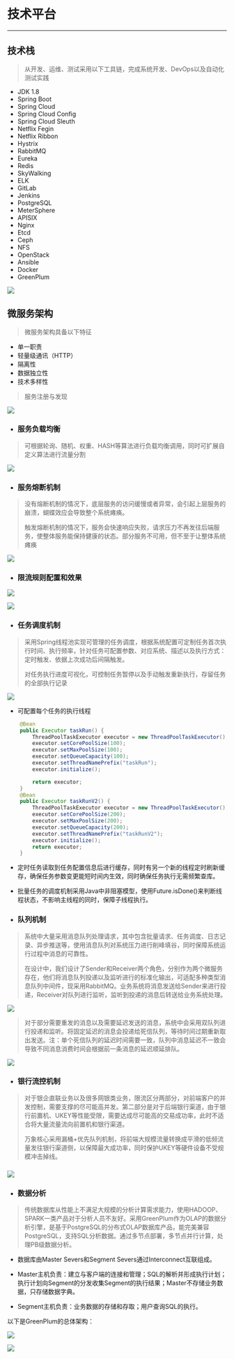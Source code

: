 # 技术平台

---

## 技术栈

> 从开发、运维、测试采用以下工具链，完成系统开发、DevOps以及自动化测试实践

* JDK 1.8
* Spring Boot 
* Spring Cloud 
* Spring Cloud Config
* Spring Cloud Sleuth
* Netflix Fegin
* Netflix Ribbon
* Hystrix
* RabbitMQ
* Eureka
* Redis
* SkyWalking
* ELK
* GitLab
* Jenkins
* PostgreSQL
* MeterSphere
* APISIX
* Nginx
* Etcd
* Ceph
* NFS
* OpenStack
* Ansible
* Docker
* GreenPlum

![](/assets/技术栈.png)

## 微服务架构

> 微服务架构具备以下特征

* 单一职责
* 轻量级通讯（HTTP）
* 隔离性
* 数据独立性
* 技术多样性

> 服务注册与发现

![](/assets/服务注册与发现.png)

* ### 服务负载均衡

> 可根据轮询、随机、权重、HASH等算法进行负载均衡调用，同时可扩展自定义算法进行流量分割

![](/assets/服务负载均衡.png)

* ### 服务熔断机制

> 没有熔断机制的情况下，底层服务的访问缓慢或者异常，会引起上层服务的崩溃，蝴蝶效应会导致整个系统瘫痪。
>
> 触发熔断机制的情况下，服务会快速响应失败，请求压力不再发往后端服务，使整体服务能保持健康的状态。部分服务不可用，但不至于让整体系统瘫痪

![](/assets/服务熔断机制.png)

* ### 限流规则配置和效果

![](/assets/限流规则.png)

![](/assets/限流效果.png)

* ### 任务调度机制

> 采用Spring线程池实现可管理的任务调度，根据系统配置可定制任务首次执行时间、执行频率，针对任务可配置参数、对应系统、描述以及执行方式：定时触发、依据上次成功后间隔触发。
>
> 对任务执行进度可视化，可控制任务暂停以及手动触发重新执行，存留任务的全部执行记录

![](/assets/添加任务.png)

* 可配置每个任务的执行线程

```java
    @Bean
    public Executor taskRun() {
        ThreadPoolTaskExecutor executor = new ThreadPoolTaskExecutor();
        executor.setCorePoolSize(100);
        executor.setMaxPoolSize(100);
        executor.setQueueCapacity(100);
        executor.setThreadNamePrefix("taskRun");
        executor.initialize();

        return executor;
    }
    @Bean
    public Executor taskRunV2() {
        ThreadPoolTaskExecutor executor = new ThreadPoolTaskExecutor();
        executor.setCorePoolSize(200);
        executor.setMaxPoolSize(200);
        executor.setQueueCapacity(200);
        executor.setThreadNamePrefix("taskRunV2");
        executor.initialize();
        return executor;
    }
```

* 定时任务读取到任务配置信息后进行缓存，同时有另一个新的线程定时刷新缓存，确保任务参数变更能短时间内生效，同时确保任务执行无需频繁查库。
* 批量任务的调度机制采用Java中非阻塞模型，使用Future.isDone\(\)来判断线程状态，不影响主线程的同时，保障子线程执行。

* ### 队列机制

> 系统中大量采用消息队列处理请求，其中包含批量请求、任务调度、日志记录、异步推送等，使用消息队列对系统压力进行削峰填谷，同时保障系统运行过程中消息的可靠性。
>
> 在设计中，我们设计了Sender和Receiver两个角色，分别作为两个微服务存在，他们将消息队列投递以及监听进行的标准化输出，可适配多种类型消息队列中间件，现采用RabbitMQ。业务系统将消息发送给Sender来进行投递，Receiver对队列进行监听，监听到投递的消息后转送给业务系统处理。

![](/assets/消息队列调用机制.png)

> 对于部分需要重发的消息以及需要延迟发送的消息，系统中会采用双队列进行投递和监听。将固定延迟的消息会投递给死信队列，等待时间过期重新取出发送。注：单个死信队列的延迟时间需要一致，队列中消息延迟不一致会导致不同消息消费时间会根据前一条消息的延迟顺延排队。

![](/assets/延迟队列调用.png)

* ### 银行流控机制

> 对于银企直联业务以及很多网银类业务，限流区分两部分，对前端客户的并发控制，需要支撑的尽可能高并发。第二部分是对于后端银行渠道，由于银行前置机、UKEY等性能受限，需要达成尽可能高的交易成功率，此时不适合将大量流量流向前置机和银行渠道。
>
> 万象核心采用漏桶+优先队列机制，将前端大规模流量转换成平滑的低频流量发往银行渠道侧，以保障最大成功率，同时保护UKEY等硬件设备不受规模冲击掉线。

### ![](/assets/银行流控调用.png)

* ### 数据分析

> 传统数据库从性能上不满足大规模的分析计算需求能力，使用HADOOP、SPARK一类产品对于分析人员不友好。采用GreenPlum作为OLAP的数据分析引擎，是基于PostgreSQL的分布式OLAP数据库产品，能完美兼容PostgreSQL，支持SQL分析数据。通过多节点部署，多节点并行计算，处理PB级数据分析。

* 数据库由Master Severs和Segment Severs通过Interconnect互联组成。
* Master主机负责：建立与客户端的连接和管理；SQL的解析并形成执行计划；执行计划向Segment的分发收集Segment的执行结果；Master不存储业务数据，只存储数据字典。

* Segment主机负责：业务数据的存储和存取；用户查询SQL的执行。

以下是GreenPlum的总体架构：

![](/assets/GP架构.png)

![](/assets/GP架构2.png)

